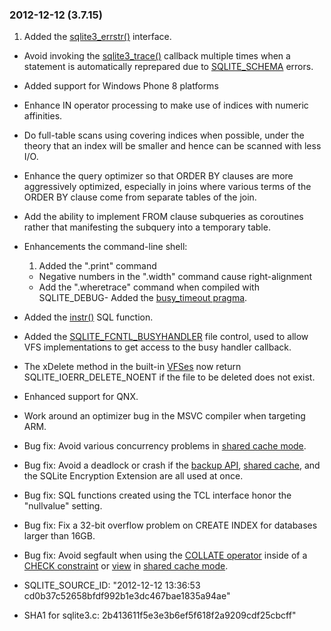 ### 2012\-12\-12 (3\.7\.15\)

1. Added the [sqlite3\_errstr()](c3ref/errcode.html) interface.
- Avoid invoking the [sqlite3\_trace()](c3ref/profile.html) callback multiple times when a
 statement is automatically reprepared due to [SQLITE\_SCHEMA](rescode.html#schema) errors.
- Added support for Windows Phone 8 platforms
- Enhance IN operator processing to make use of indices with numeric
 affinities.
- Do full\-table scans using covering indices when possible, under the
 theory that an index will be smaller and hence can be scanned with
 less I/O.
- Enhance the query optimizer so that ORDER BY clauses are more aggressively
 optimized, especially in joins where various terms of the ORDER BY clause
 come from separate tables of the join.
- Add the ability to implement FROM clause subqueries as coroutines rather
 that manifesting the subquery into a temporary table.
- Enhancements the command\-line shell:
	1. Added the ".print" command
	 - Negative numbers in the ".width" command cause right\-alignment
	 - Add the ".wheretrace" command when compiled with SQLITE\_DEBUG- Added the [busy\_timeout pragma](pragma.html#pragma_busy_timeout).
- Added the [instr()](lang_corefunc.html#instr) SQL function.
- Added the [SQLITE\_FCNTL\_BUSYHANDLER](c3ref/c_fcntl_begin_atomic_write.html#sqlitefcntlbusyhandler) file control, used to allow VFS
 implementations to get access to the busy handler callback.
- The xDelete method in the built\-in [VFSes](vfs.html) now return
 SQLITE\_IOERR\_DELETE\_NOENT if the file to be deleted does not exist.
- Enhanced support for QNX.
- Work around an optimizer bug in the MSVC compiler when targeting ARM.
- Bug fix: Avoid various concurrency problems in [shared cache mode](sharedcache.html).
- Bug fix: Avoid a deadlock or crash if the [backup API](backup.html), [shared cache](sharedcache.html),
 and the SQLite Encryption Extension are all used at once.
- Bug fix: SQL functions created using the TCL interface honor the
 "nullvalue" setting.
- Bug fix: Fix a 32\-bit overflow problem on CREATE INDEX for databases
 larger than 16GB.
- Bug fix: Avoid segfault when using the [COLLATE operator](lang_expr.html#collateop) inside of a
 [CHECK constraint](lang_createtable.html#ckconst) or [view](lang_createview.html) in [shared cache mode](sharedcache.html).

- SQLITE\_SOURCE\_ID:
 "2012\-12\-12 13:36:53 cd0b37c52658bfdf992b1e3dc467bae1835a94ae"
- SHA1 for sqlite3\.c: 2b413611f5e3e3b6ef5f618f2a9209cdf25cbcff"




